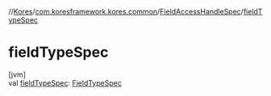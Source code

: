 //[Kores](../../../index.md)/[com.koresframework.kores.common](../index.md)/[FieldAccessHandleSpec](index.md)/[fieldTypeSpec](field-type-spec.md)

# fieldTypeSpec

[jvm]\
val [fieldTypeSpec](field-type-spec.md): [FieldTypeSpec](../-field-type-spec/index.md)
